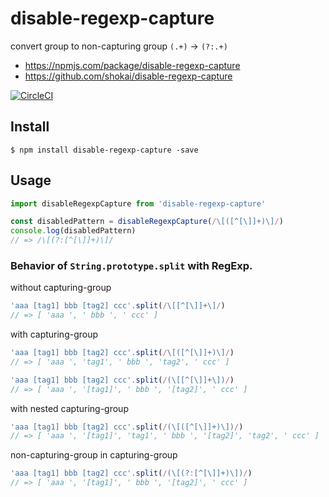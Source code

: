 # disable-regexp-capture

convert group to non-capturing group `(.+)` -> `(?:.+)`

- https://npmjs.com/package/disable-regexp-capture
- https://github.com/shokai/disable-regexp-capture

[![CircleCI](https://circleci.com/gh/shokai/disable-regexp-capture.svg?style=svg)](https://circleci.com/gh/shokai/disable-regexp-capture)


## Install

    $ npm install disable-regexp-capture -save


## Usage


```js
import disableRegexpCapture from 'disable-regexp-capture'

const disabledPattern = disableRegexpCapture(/\[([^[\]]+)\]/)
console.log(disabledPattern)
// => /\[(?:[^[\]]+)\]/
```


### Behavior of `String.prototype.split` with RegExp.

without capturing-group
```js
'aaa [tag1] bbb [tag2] ccc'.split(/\[[^[\]]+\]/)
// => [ 'aaa ', ' bbb ', ' ccc' ]
```

with capturing-group
```js
'aaa [tag1] bbb [tag2] ccc'.split(/\[([^[\]]+)\]/)
// => [ 'aaa ', 'tag1', ' bbb ', 'tag2', ' ccc' ]

'aaa [tag1] bbb [tag2] ccc'.split(/(\[[^[\]]+\])/)
// => [ 'aaa ', '[tag1]', ' bbb ', '[tag2]', ' ccc' ]
```

with nested capturing-group
```js
'aaa [tag1] bbb [tag2] ccc'.split(/(\[([^[\]]+)\])/)
// => [ 'aaa ', '[tag1]', 'tag1', ' bbb ', '[tag2]', 'tag2', ' ccc' ]
```

non-capturing-group in capturing-group
```js
'aaa [tag1] bbb [tag2] ccc'.split(/(\[(?:[^[\]]+)\])/)
// => [ 'aaa ', '[tag1]', ' bbb ', '[tag2]', ' ccc' ]
```